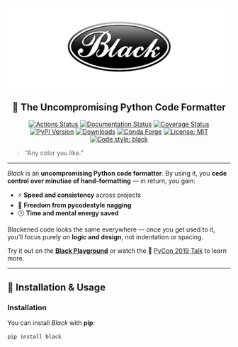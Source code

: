 [![Black Logo](https://raw.githubusercontent.com/psf/black/main/docs/_static/logo2-readme.png)](https://black.readthedocs.io/en/stable/)

<h2 align="center">🖤 The Uncompromising Python Code Formatter</h2>

<p align="center">
<a href="https://github.com/psf/black/actions"><img alt="Actions Status" src="https://github.com/psf/black/workflows/Test/badge.svg"></a>
<a href="https://black.readthedocs.io/en/stable/?badge=stable"><img alt="Documentation Status" src="https://readthedocs.org/projects/black/badge/?version=stable"></a>
<a href="https://coveralls.io/github/psf/black?branch=main"><img alt="Coverage Status" src="https://coveralls.io/repos/github/psf/black/badge.svg?branch=main"></a>
<a href="https://pypi.org/project/black/"><img alt="PyPI Version" src="https://img.shields.io/pypi/v/black?color=blue"></a>
<a href="https://pepy.tech/project/black"><img alt="Downloads" src="https://static.pepy.tech/badge/black"></a>
<a href="https://anaconda.org/conda-forge/black/"><img alt="Conda Forge" src="https://img.shields.io/conda/dn/conda-forge/black.svg?label=conda-forge"></a>
<a href="https://github.com/psf/black/blob/main/LICENSE"><img alt="License: MIT" src="https://img.shields.io/badge/license-MIT-green.svg"></a>
<a href="https://github.com/psf/black"><img alt="Code style: black" src="https://img.shields.io/badge/code%20style-black-000000.svg"></a>
</p>

> “Any color you like.”

---

_Black_ is an **uncompromising Python code formatter**.
By using it, you **cede control over minutiae of hand-formatting** — in return, you
gain:

- ⚡ **Speed and consistency** across projects
- 🧠 **Freedom from pycodestyle nagging**
- 🕒 **Time and mental energy saved**

Blackened code looks the same everywhere — once you get used to it, you’ll focus purely
on **logic and design**, not indentation or spacing.

Try it out on the **[Black Playground](https://black.vercel.app)** or watch the
🎥 [PyCon 2019 Talk](https://youtu.be/esZLCuWs_2Y) to learn more.

---

## 🚀 Installation & Usage

### Installation

You can install _Black_ with **pip**:

```bash
pip install black
```
